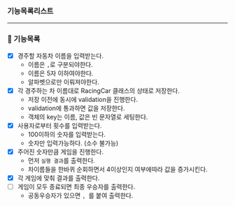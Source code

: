 ### 기능목록리스트


---

### 📌 기능목록
- [x] 경주할 자동차 이름을 입력받는다.
  - 이름은 `,`로 구분되야한다.
  - 이름은 5자 이하여야한다.
  - 알파벳으로만 이뤄져야한다.
- [x] 각 경주하는 차 이름대로 RacingCar 클래스의 상태로 저장한다.
  - 저장 이전에 동시에 validation을 진행한다.
  - validation에 통과하면 값을 저장한다.
  - 객체의 key는 이름, 값은 빈 문자열로 세팅한다.
- [x] 사용자로부터 횟수를 입력받는다.
  - 100이하의 숫자를 입력받는다.
  - 숫자만 입력가능하다. (소수 불가능)
- [x] 주어진 숫자만큼 게임을 진행한다.
  - 먼저 `실행 결과`를 출력한다.
  - 차이름들을 한바퀴 순회하면서 4이상인지 여부에따라 값을 증가시킨다.
- [x] 각 게임에 맞춰 결과를 출력한다.
- [ ] 게임이 모두 종료되면 최종 우승자를 출력한다.
  - 공동우승자가 있으면 `, `를 붙여 출력한다.